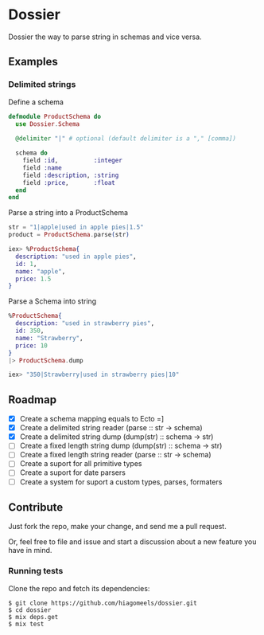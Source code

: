 # Dossier
Dossier the way to parse string in schemas and vice versa.

## Examples
### Delimited strings

Define a schema

```elixir
defmodule ProductSchema do
  use Dossier.Schema
  
  @delimiter "|" # optional (default delimiter is a "," [comma])

  schema do
    field :id,          :integer
    field :name
    field :description, :string
    field :price,       :float
  end
end
```

Parse a string into a ProductSchema

```elixir
str = "1|apple|used in apple pies|1.5"
product = ProductSchema.parse(str)

iex> %ProductSchema{
  description: "used in apple pies",
  id: 1,
  name: "apple",
  price: 1.5
}
```

Parse a Schema into string

```elixir
%ProductSchema{
  description: "used in strawberry pies",
  id: 350,
  name: "Strawberry",
  price: 10
}
|> ProductSchema.dump

iex> "350|Strawberry|used in strawberry pies|10"

```

## Roadmap
- [x] Create a schema mapping equals to Ecto =]
- [x] Create a delimited string reader (parse :: str -> schema)
- [x] Create a delimited string dump (dump(str) :: schema -> str)
- [ ] Create a fixed length string dump (dump(str) :: schema -> str) 
- [ ] Create a fixed length string reader (parse :: str -> schema)
- [ ] Create a suport for all primitive types
- [ ] Create a suport for date parsers
- [ ] Create a system for suport a custom types, parses, formaters

## Contribute
Just fork the repo, make your change, and send me a pull request.

Or, feel free to file and issue and start a discussion about a new feature you have in mind.

### Running tests

Clone the repo and fetch its dependencies:

```
$ git clone https://github.com/hiagomeels/dossier.git
$ cd dossier
$ mix deps.get
$ mix test
```

